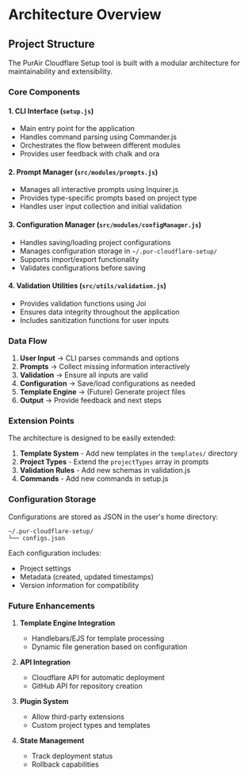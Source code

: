 # Architecture Overview

## Project Structure

The PurAir Cloudflare Setup tool is built with a modular architecture for maintainability and extensibility.

### Core Components

#### 1. CLI Interface (`setup.js`)
- Main entry point for the application
- Handles command parsing using Commander.js
- Orchestrates the flow between different modules
- Provides user feedback with chalk and ora

#### 2. Prompt Manager (`src/modules/prompts.js`)
- Manages all interactive prompts using Inquirer.js
- Provides type-specific prompts based on project type
- Handles user input collection and initial validation

#### 3. Configuration Manager (`src/modules/configManager.js`)
- Handles saving/loading project configurations
- Manages configuration storage in `~/.pur-cloudflare-setup/`
- Supports import/export functionality
- Validates configurations before saving

#### 4. Validation Utilities (`src/utils/validation.js`)
- Provides validation functions using Joi
- Ensures data integrity throughout the application
- Includes sanitization functions for user inputs

### Data Flow

1. **User Input** → CLI parses commands and options
2. **Prompts** → Collect missing information interactively
3. **Validation** → Ensure all inputs are valid
4. **Configuration** → Save/load configurations as needed
5. **Template Engine** → (Future) Generate project files
6. **Output** → Provide feedback and next steps

### Extension Points

The architecture is designed to be easily extended:

1. **Template System** - Add new templates in the `templates/` directory
2. **Project Types** - Extend the `projectTypes` array in prompts
3. **Validation Rules** - Add new schemas in validation.js
4. **Commands** - Add new commands in setup.js

### Configuration Storage

Configurations are stored as JSON in the user's home directory:
```
~/.pur-cloudflare-setup/
└── configs.json
```

Each configuration includes:
- Project settings
- Metadata (created, updated timestamps)
- Version information for compatibility

### Future Enhancements

1. **Template Engine Integration**
   - Handlebars/EJS for template processing
   - Dynamic file generation based on configuration

2. **API Integration**
   - Cloudflare API for automatic deployment
   - GitHub API for repository creation

3. **Plugin System**
   - Allow third-party extensions
   - Custom project types and templates

4. **State Management**
   - Track deployment status
   - Rollback capabilities